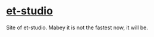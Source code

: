 # [et-studio](http://et-studio.github.io)
Site of et-studio. Mabey it is not the fastest now, it will be.
